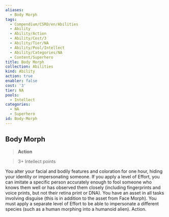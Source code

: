 ```yaml
---
aliases:
  - Body Morph
tags:
  - Compendium/CSRD/en/Abilities
  - Ability
  - Ability/Action
  - Ability/Cost/3
  - Ability/Tier/NA
  - Ability/Pool/Intellect
  - Ability/Categories/NA
  - Content/Superhero
title: Body Morph
collection: Abilities
kind: Ability
action: true
enabler: false
cost: '3'
tier: NA
pools:
  - Intellect
categories:
  - NA
  - Superhero
id: Body-Morph
---
```

## Body Morph    
>**Action**    
>3+ Intellect points  
    
You alter your facial and bodily features and coloration for one hour, hiding your identity or impersonating someone. If you apply a level of Effort, you can imitate a specific person accurately enough to fool someone who knows them well or has observed them closely (including fingerprints and voice prints, but not their retina print or DNA). You have an asset in all tasks involving disguise (this is in addition to the asset from Face Morph). You must apply a separate level of Effort to be able to impersonate a different species (such as a human morphing into a humanoid alien). Action.
